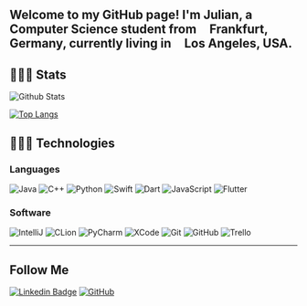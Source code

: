 ## Welcome to my GitHub page! I'm Julian, a Computer Science student from  <img src="https://hatscripts.github.io/circle-flags/flags/de.svg" width="13">  **Frankfurt, Germany**, currently living in  <img src="https://hatscripts.github.io/circle-flags/flags/us.svg" width="13">  **Los Angeles, USA**.

## 👨🏻‍💻 Stats

![Github Stats](https://github-readme-stats.vercel.app/api?username=JulianBeaulieu&count_private=true&show_icons=true&bg_color=30,e96443,904e95&title_color=fff&text_color=fff)

[![Top Langs](https://github-readme-stats.vercel.app/api/top-langs/?username=JulianBeaulieu&langs_count=5&hide=assembly,hack&layout=compact&bg_color=30,e96443,904e95&title_color=fff&text_color=fff)](https://github.com/anuraghazra/github-readme-stats)



## 👨🏻‍💻 Technologies
### Languages

![Java](https://img.shields.io/badge/-Java-black?style=flat-square&logo=java)
![C++](https://img.shields.io/badge/-C%2B%2B-black?style=flat-square&logo=c%2B%2B)
![Python](https://img.shields.io/badge/-Python-black?style=flat-square&logo=Python)
![Swift](https://img.shields.io/badge/-Swift-black?style=flat-square&logo=Swift)
![Dart](https://img.shields.io/badge/-Dart-black?style=flat-square&logo=Dart)
![JavaScript](https://img.shields.io/badge/-JavaScript-black?style=flat-square&logo=javascript)
![Flutter](https://img.shields.io/badge/-Flutter-black?style=flat-square&logo=Flutter)

### Software

![IntelliJ](https://img.shields.io/badge/-IntelliJ-181717?style=flat-square&logo=jetbrains)
![CLion](https://img.shields.io/badge/-CLion-181717?style=flat-square&logo=jetbrains)
![PyCharm](https://img.shields.io/badge/-PyCharm-181717?style=flat-square&logo=jetbrains)
![XCode](https://img.shields.io/badge/-XCode-black?style=flat-square&logo=xcode)
![Git](https://img.shields.io/badge/-Git-black?style=flat-square&logo=git)
![GitHub](https://img.shields.io/badge/-GitHub-181717?style=flat-square&logo=github)
![Trello](https://img.shields.io/badge/-Trello-black?style=flat-square&logo=Trello)


<hr>

## Follow Me

[![Linkedin Badge](https://img.shields.io/badge/-JulianBeaulieu-blue?style=flat-square&logo=Linkedin&logoColor=white&link=https://www.linkedin.com/in/julianbeaulieu/)](https://www.linkedin.com/in/julianbeaulieu)
[![GitHub](https://img.shields.io/badge/-GitHub-181717?style=flat-square&logo=github&logoColor=white&link=https://github.com/minoveaz)](https://github.com/JulianBeaulieu)
